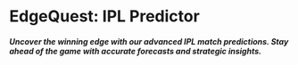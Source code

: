 # EdgeQuest: IPL Predictor
<i><h5>Uncover the winning edge with our advanced IPL match predictions. Stay ahead of the game with accurate forecasts and strategic insights.</h5></i>
